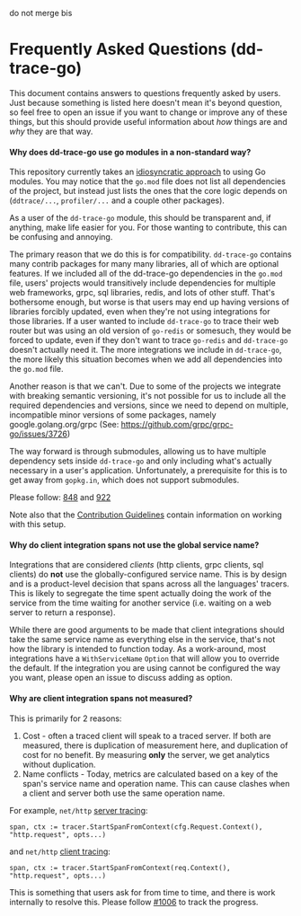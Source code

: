 do not merge bis

# Frequently Asked Questions (dd-trace-go)
This document contains answers to questions frequently asked by users. Just because something is listed here doesn't mean it's beyond question, so feel free to open an issue if you want to change or improve any of these things, but this should provide useful information about *how* things are and *why* they are that way.

#### Why does dd-trace-go use go modules in a non-standard way?
This repository currently takes an [idiosyncratic approach](https://github.com/DataDog/dd-trace-go/issues/810) to using Go modules. You may notice that the `go.mod` file does not list all dependencies of the project, but instead just lists the ones that the core logic depends on (`ddtrace/...`, `profiler/...` and a couple other packages).

As a user of the `dd-trace-go` module, this should be transparent and, if anything, make life easier for you. For those wanting to contribute, this can be confusing and annoying.

The primary reason that we do this is for compatibility. `dd-trace-go` contains many contrib packages for many many libraries, all of which are optional features. If we included all of the dd-trace-go dependencies in the `go.mod` file, users' projects would transitively include dependencies for multiple web frameworks, grpc, sql libraries, redis, and lots of other stuff. That's bothersome enough, but worse is that users may end up having versions of libraries forcibly updated, even when they're not using integrations for those libraries. If a user wanted to include `dd-trace-go` to trace their web router but was using an old version of `go-redis` or somesuch, they would be forced to update, even if they don't want to trace `go-redis` and `dd-trace-go` doesn't actually need it. The more integrations we include in `dd-trace-go`, the more likely this situation becomes when we add all dependencies into the `go.mod` file.

Another reason is that we can't. Due to some of the projects we integrate with breaking semantic versioning, it's not possible for us to include all the required dependencies and versions, since we need to depend on multiple, incompatible minor versions of some packages, namely google.golang.org/grpc (See: https://github.com/grpc/grpc-go/issues/3726)

The way forward is through submodules, allowing us to have multiple dependency sets inside `dd-trace-go` and only including what's actually necessary in a user's application. Unfortunately, a prerequisite for this is to get away from `gopkg.in`, which does not support submodules.

Please follow: [848](https://github.com/DataDog/dd-trace-go/issues/848) and [922](https://github.com/DataDog/dd-trace-go/pull/922)

Note also that the [Contribution Guidelines](https://github.com/DataDog/dd-trace-go/blob/v1/CONTRIBUTING.md#go-modules) contain information on working with this setup.


#### Why do client integration spans not use the global service name?
Integrations that are considered *clients* (http clients, grpc clients, sql clients) do **not** use the globally-configured service name. This is by design and is a product-level decision that spans across all the languages' tracers. This is likely to segregate the time spent actually doing the work of the service from the time waiting for another service (i.e. waiting on a web server to return a response).

While there are good arguments to be made that client integrations should take the same service name as everything else in the service, that's not how the library is intended to function today. As a work-around, most integrations have a `WithServiceName` `Option` that will allow you to override the default. If the integration you are using cannot be configured the way you want, please open an issue to discuss adding as option.

#### Why are client integration spans not measured?
This is primarily for 2 reasons:
1. Cost - often a traced client will speak to a traced server. If both are measured, there is duplication of measurement here, and duplication of cost for no benefit. By measuring **only** the server, we get analytics without duplication. 
2. Name conflicts - Today, metrics are calculated based on a key of the span's service name and operation name. This can cause clashes when a client and server both use the same operation name.

For example, `net/http` [server tracing](https://github.com/DataDog/dd-trace-go/blob/f86a82b0ae679be3bbd2fe3652ae17f06aabd960/contrib/internal/httputil/trace.go#L52):
```
span, ctx := tracer.StartSpanFromContext(cfg.Request.Context(), "http.request", opts...)
```

and `net/http` [client tracing](https://github.com/DataDog/dd-trace-go/blob/f86a82b0ae679be3bbd2fe3652ae17f06aabd960/contrib/net/http/roundtripper.go#L39):
```
span, ctx := tracer.StartSpanFromContext(req.Context(), "http.request", opts...)
```

This is something that users ask for from time to time, and there is work internally to resolve this. Please follow [#1006](https://github.com/DataDog/dd-trace-go/issues/1006) to track the progress.


